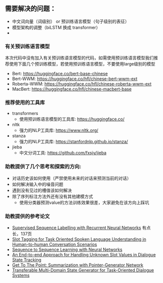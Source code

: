 ## 需要解决的问题：
- 中文词向量（词级别） or 预训练语言模型（句子级别的表征）
- 模型架构的调整（biLSTM 换成 transformer）
- 

### 有关预训练语言模型

本次代码中没有加入有关预训练语言模型的代码，如需使用预训练语言模型我们推荐使用下面几个预训练模型，若使用预训练语言模型，不要使用large级别的模型
+ Bert: https://huggingface.co/bert-base-chinese
+ Bert-WWM: https://huggingface.co/hfl/chinese-bert-wwm-ext
+ Roberta-WWM: https://huggingface.co/hfl/chinese-roberta-wwm-ext
+ MacBert: https://huggingface.co/hfl/chinese-macbert-base

### 推荐使用的工具库
+ transformers
  + 使用预训练语言模型的工具库: https://huggingface.co/
+ nltk
  + 强力的NLP工具库: https://www.nltk.org/
+ stanza
  + 强力的NLP工具库: https://stanfordnlp.github.io/stanza/
+ jieba
  + 中文分词工具: https://github.com/fxsjy/jieba

### 助教提供了几个思考和探索的方向:
+ 对话历史该如何使用（严禁使用未来的对话来预测当前的对话）
+ 如何解决输入中的噪音问题
+ 遇到没有见过的槽值该如何解决
+ 除了序列标注方法外还有没有其他建模方式
    + 使用分类器预测value的方法训练效果很差，大家避免在该方向上踩坑

### 助教提供的参考论文
+ [Supervised Sequence Labelling with Recurrent Neural Networks](https://www.cs.toronto.edu/~graves/preprint.pdf) 有点长，137页
+ [Slot Tagging for Task Oriented Spoken Language Understanding in Human-to-human Conversation Scenarios](https://aclanthology.org/K19-1071.pdf)
+ [Sequence to Sequence Learning with Neural Networks](https://arxiv.org/pdf/1409.3215.pdf)
+ [An End-to-end Approach for Handling Unknown Slot Values in Dialogue State Tracking](https://arxiv.org/pdf/1805.01555.pdf)
+ [Get To The Point: Summarization with Pointer-Generator Network](https://arxiv.org/pdf/1704.04368.pdf)
+ [Transferable Multi-Domain State Generator for Task-Oriented Dialogue Systems](https://arxiv.org/pdf/1905.08743.pdf)

